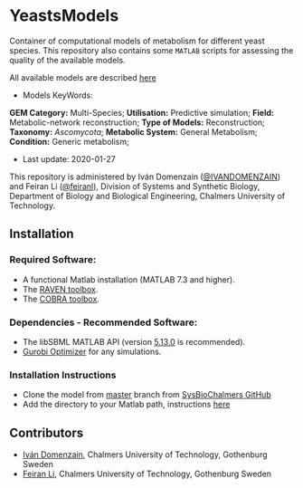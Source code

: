 # YeastsModels
Container of computational models of metabolism for different yeast species. This repository also contains some `MATLAB` scripts for assessing the quality of the available models.

All available models are described [here](https://github.com/SysBioChalmers/YeastsModels/blob/master/models/README.md)

- Models KeyWords:

**GEM Category:** Multi-Species; **Utilisation:** Predictive simulation; **Field:** Metabolic-network reconstruction; **Type of Models:** Reconstruction;  **Taxonomy:** _Ascomycota_; **Metabolic System:** General Metabolism; **Condition:** Generic metabolism;

- Last update: 2020-01-27

This repository is administered by Iván Domenzain ([@IVANDOMENZAIN](https://github.com/IVANDOMENZAIN)) and Feiran Li ([@feiranl](https://github.com/feiranl)), Division of Systems and Synthetic Biology, Department of Biology and Biological Engineering, Chalmers University of Technology.



## Installation

### Required Software:
* A functional Matlab installation (MATLAB 7.3 and higher).
* The [RAVEN toolbox](https://github.com/SysBioChalmers/RAVEN).
* The [COBRA toolbox](https://github.com/opencobra/cobratoolbox).


### Dependencies - Recommended Software:
* The libSBML MATLAB API (version [5.13.0](https://sourceforge.net/projects/sbml/files/libsbml/5.13.0/stable/MATLAB%20interface/) is recommended).
* [Gurobi Optimizer](http://www.gurobi.com/registration/download-reg) for any simulations.


### Installation Instructions
* Clone the model from [master](https://github.com/SysBioChalmers/) branch from [SysBioChalmers GitHub](https://github.com/SysBioChalmers)
* Add the directory to your Matlab path, instructions [here](https://se.mathworks.com/help/matlab/ref/addpath.html?requestedDomain=www.mathworks.com)


## Contributors
- [Iván Domenzain](https://github.com/IVANDOMENZAIN), Chalmers University of Technology, Gothenburg Sweden
- [Feiran Li](https://github.com/feiranl), Chalmers University of Technology, Gothenburg Sweden
